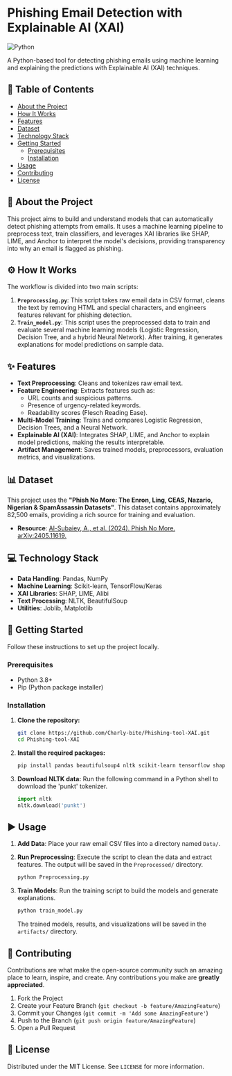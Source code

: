 # Phishing Email Detection with Explainable AI (XAI)

![Python](https://img.shields.io/badge/Python-3776AB?style=for-the-badge&logo=python&logoColor=white)

A Python-based tool for detecting phishing emails using machine learning and explaining the predictions with Explainable AI (XAI) techniques.

## 📖 Table of Contents
- [About the Project](#about-the-project)
- [How It Works](#how-it-works)
- [Features](#features)
- [Dataset](#dataset)
- [Technology Stack](#technology-stack)
- [Getting Started](#getting-started)
  - [Prerequisites](#prerequisites)
  - [Installation](#installation)
- [Usage](#usage)
- [Contributing](#contributing)
- [License](#license)

## 📌 About the Project

This project aims to build and understand models that can automatically detect phishing attempts from emails. It uses a machine learning pipeline to preprocess text, train classifiers, and leverages XAI libraries like SHAP, LIME, and Anchor to interpret the model's decisions, providing transparency into why an email is flagged as phishing.

## ⚙️ How It Works

The workflow is divided into two main scripts:

1.  **`Preprocessing.py`**: This script takes raw email data in CSV format, cleans the text by removing HTML and special characters, and engineers features relevant for phishing detection.
2.  **`Train_model.py`**: This script uses the preprocessed data to train and evaluate several machine learning models (Logistic Regression, Decision Tree, and a hybrid Neural Network). After training, it generates explanations for model predictions on sample data.

## ✨ Features

- **Text Preprocessing**: Cleans and tokenizes raw email text.
- **Feature Engineering**: Extracts features such as:
    - URL counts and suspicious patterns.
    - Presence of urgency-related keywords.
    - Readability scores (Flesch Reading Ease).
- **Multi-Model Training**: Trains and compares Logistic Regression, Decision Trees, and a Neural Network.
- **Explainable AI (XAI)**: Integrates SHAP, LIME, and Anchor to explain model predictions, making the results interpretable.
- **Artifact Management**: Saves trained models, preprocessors, evaluation metrics, and visualizations.

## 📊 Dataset

This project uses the **"Phish No More: The Enron, Ling, CEAS, Nazario, Nigerian & SpamAssassin Datasets"**. This dataset contains approximately 82,500 emails, providing a rich source for training and evaluation.

- **Resource**: [Al-Subaiey, A., et al. (2024). Phish No More. arXiv:2405.11619.](https://arxiv.org/abs/2405.11619)

## 💻 Technology Stack

- **Data Handling**: Pandas, NumPy
- **Machine Learning**: Scikit-learn, TensorFlow/Keras
- **XAI Libraries**: SHAP, LIME, Alibi
- **Text Processing**: NLTK, BeautifulSoup
- **Utilities**: Joblib, Matplotlib

## 🚀 Getting Started

Follow these instructions to set up the project locally.

### Prerequisites

- Python 3.8+
- Pip (Python package installer)

### Installation

1.  **Clone the repository:**
    ```sh
    git clone https://github.com/Charly-bite/Phishing-tool-XAI.git
    cd Phishing-tool-XAI
    ```

2.  **Install the required packages:**
    ```sh
    pip install pandas beautifulsoup4 nltk scikit-learn tensorflow shap lime alibi joblib matplotlib textstat
    ```

3.  **Download NLTK data:**
    Run the following command in a Python shell to download the 'punkt' tokenizer.
    ```python
    import nltk
    nltk.download('punkt')
    ```

## ▶️ Usage

1.  **Add Data**: Place your raw email CSV files into a directory named `Data/`.

2.  **Run Preprocessing**: Execute the script to clean the data and extract features. The output will be saved in the `Preprocessed/` directory.
    ```sh
    python Preprocessing.py
    ```

3.  **Train Models**: Run the training script to build the models and generate explanations.
    ```sh
    python train_model.py
    ```
    The trained models, results, and visualizations will be saved in the `artifacts/` directory.

## 🤝 Contributing

Contributions are what make the open-source community such an amazing place to learn, inspire, and create. Any contributions you make are **greatly appreciated**.

1.  Fork the Project
2.  Create your Feature Branch (`git checkout -b feature/AmazingFeature`)
3.  Commit your Changes (`git commit -m 'Add some AmazingFeature'`)
4.  Push to the Branch (`git push origin feature/AmazingFeature`)
5.  Open a Pull Request

## 📄 License

Distributed under the MIT License. See `LICENSE` for more information.
